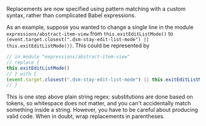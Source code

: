 Replacements are now specified using pattern matching with a custom syntax, rather than complicated Babel expressions.

As an example, suppose you wanted to change a single line in the module `expressions/abstract-item-view` from `this.exitEditListMode()` to `(event.target.closest(".dsm-stay-edit-list-mode") || this.exitEditListMode())`. This could be represented by

<!-- prettier-ignore -->
```js
// in module "expressions/abstract-item-view"
// replace {
this.exitEditListMode()
// } with {
(event.target.closest(".dsm-stay-edit-list-mode") || this.exitEditListMode())
// }
```

This is one step above plain string regex: substitutions are done based on tokens, so whitespace does not matter, and you can't accidentally match something inside a string. However, you have to be careful about producing valid code. When in doubt, wrap replacements in parentheses.
